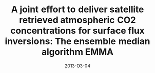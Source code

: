 ---
title: "<b>A joint effort to deliver satellite retrieved atmospheric CO2 concentrations for surface flux inversions: The ensemble median algorithm EMMA</b>"
collection: publications
permalink: /publication/2013-03-04-Reuter
date: 2013-03-04
year: 2013
venue: 'Atmospheric Chemistry and Physics'
paperurl: 'https://doi.org/doi:10.5194/acp-13-1771-2013'
citation: '<b>7</b> - Reuter M., Bosch H., Bovensmann H., Bril A., Buchwitz M. et al., <b>A joint effort to deliver satellite retrieved atmospheric CO2 concentrations for surface flux inversions: The ensemble median algorithm EMMA</b>, Atmospheric Chemistry and Physics, 13, 1771-1780, 2013. <a href="https://doi.org/doi:10.5194/acp-13-1771-2013">doi:10.5194/acp-13-1771-2013</a> (cited 42 times)

'
---